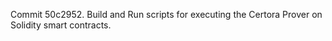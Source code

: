 Commit 50c2952.                    Build and Run scripts for executing the Certora Prover on Solidity smart contracts.